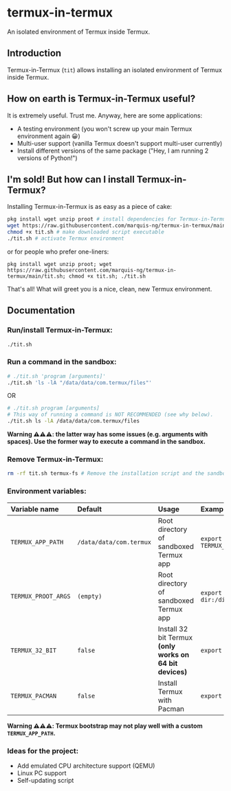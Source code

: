 # termux-in-termux
An isolated environment of Termux inside Termux.

## Introduction
Termux-in-Termux (`tit`) allows installing an isolated environment of Termux inside Termux.

## How on earth is Termux-in-Termux useful?
It is extremely useful. Trust me. Anyway, here are some applications:
- A testing environment (you won't screw up your main Termux environment again 😀)
- Multi-user support (vanilla Termux doesn't support multi-user currently)
- Install different versions of the same package ("Hey, I am running 2 versions of Python!")

## I'm sold! But how can I install Termux-in-Termux?
Installing Termux-in-Termux is as easy as a piece of cake:
```bash
pkg install wget unzip proot # install dependencies for Termux-in-Termux
wget https://raw.githubusercontent.com/marquis-ng/termux-in-termux/main/tit.sh # download script
chmod +x tit.sh # make downloaded script executable
./tit.sh # activate Termux environment
```
or for people who prefer one-liners:
```
pkg install wget unzip proot; wget https://raw.githubusercontent.com/marquis-ng/termux-in-termux/main/tit.sh; chmod +x tit.sh; ./tit.sh
```
That's all! What will greet you is a nice, clean, new Termux environment.

## Documentation
### Run/install Termux-in-Termux:
```bash
./tit.sh
```

### Run a command in the sandbox:
```bash
# ./tit.sh 'program [arguments]'
./tit.sh 'ls -lA "/data/data/com.termux/files"'
```
OR
```bash
# ./tit.sh program [arguments]
# This way of running a command is NOT RECOMMENDED (see why below).
./tit.sh ls -lA /data/data/com.termux/files
```

**Warning ⚠️⚠️⚠️: the latter way has some issues (e.g. arguments with spaces). Use the former way to execute a command in the sandbox.**

### Remove Termux-in-Termux:
```bash
rm -rf tit.sh termux-fs # Remove the installation script and the sandbox
```

### Environment variables:
| Variable name | Default | Usage | Example |
| :-- | :-- | :-- | :-- |
| `TERMUX_APP_PATH` | `/data/data/com.termux` | Root directory of sandboxed Termux app | `export TERMUX_APP_PATH="/data/data/com.mytermux"` |
| `TERMUX_PROOT_ARGS` | `(empty)` | Root directory of sandboxed Termux app | `export TERMUX_PROOT_ARGS"-b \"/sdcard/my dir:/dir\""` |
| `TERMUX_32_BIT` | `false` | Install 32 bit Termux **(only works on 64 bit devices)** | `export TERMUX_32_BIT="true"` |
| `TERMUX_PACMAN` | `false` | Install Termux with Pacman | `export TERMUX_PACMAN=true` |

**Warning ⚠️⚠️⚠️: Termux bootstrap may not play well with a custom `TERMUX_APP_PATH`.**


### Ideas for the project:
- Add emulated CPU architecture support (QEMU)
- Linux PC support
- Self-updating script
